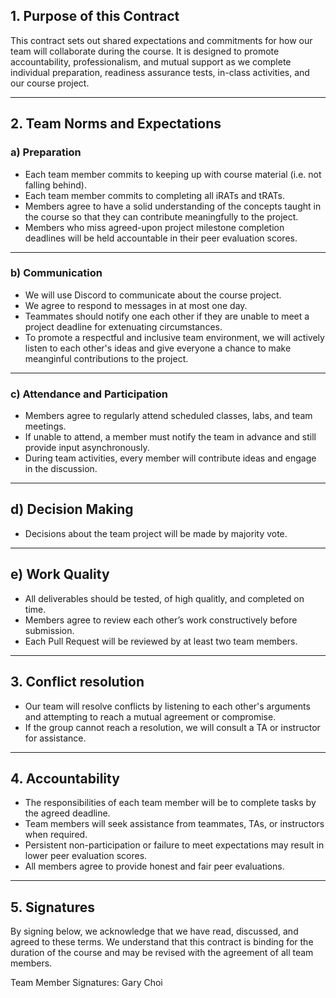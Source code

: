 ## 1. Purpose of this Contract

This contract sets out shared expectations and commitments for how our team will collaborate during the course. It is designed to promote accountability, professionalism, and mutual support as we complete individual preparation, readiness assurance tests, in-class activities, and our course project.

---

## 2. Team Norms and Expectations

### a) Preparation

- Each team member commits to keeping up with course material (i.e. not falling behind).
- Each team member commits to completing all iRATs and tRATs.
- Members agree to have a solid understanding of the concepts taught in the course so that they can contribute meaningfully to the project.
- Members who miss agreed-upon project milestone completion deadlines will be held accountable in their peer evaluation scores.

---

### b) Communication

- We will use Discord to communicate about the course project.
- We agree to respond to messages in at most one day.
- Teammates should notify one each other if they are unable to meet a project deadline for extenuating circumstances.
- To promote a respectful and inclusive team environment, we will actively listen to each other's ideas and give everyone a chance to make meanginful contributions to the project.

---

### c) Attendance and Participation

- Members agree to regularly attend scheduled classes, labs, and team meetings.
- If unable to attend, a member must notify the team in advance and still provide input asynchronously.
- During team activities, every member will contribute ideas and engage in the discussion.

---

## d) Decision Making

- Decisions about the team project will be made by majority vote.

---

## e) Work Quality

- All deliverables should be tested, of high qualitly, and completed on time.
- Members agree to review each other’s work constructively before submission.
- Each Pull Request will be reviewed by at least two team members.

---

## 3. Conflict resolution

- Our team will resolve conflicts by listening to each other's arguments and attempting to reach a mutual agreement or compromise.
- If the group cannot reach a resolution, we will consult a TA or instructor for assistance.

---

## 4. Accountability

- The responsibilities of each team member will be to complete tasks by the agreed deadline.
- Team members will seek assistance from teammates, TAs, or instructors when required.
- Persistent non-participation or failure to meet expectations may result in lower peer evaluation scores.
- All members agree to provide honest and fair peer evaluations.

---

## 5. Signatures

By signing below, we acknowledge that we have read, discussed, and agreed to these terms. We understand that this contract is binding for the duration of the course and may be revised with the agreement of all team members.

Team Member Signatures:
Gary Choi
